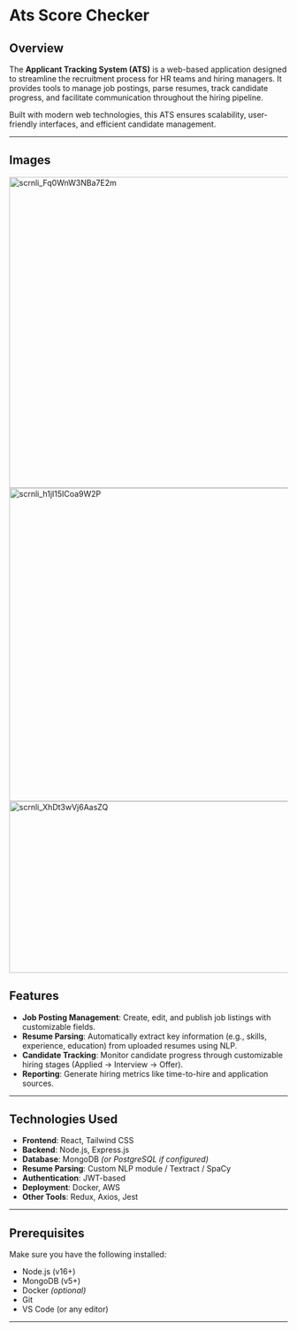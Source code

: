  # Ats Score Checker

## Overview
The **Applicant Tracking System (ATS)** is a web-based application designed to streamline the recruitment process for HR teams and hiring managers. It provides tools to manage job postings, parse resumes, track candidate progress, and facilitate communication throughout the hiring pipeline.  

Built with modern web technologies, this ATS ensures scalability, user-friendly interfaces, and efficient candidate management.

--- 

## Images
<img width="1330" height="562" alt="scrnli_Fq0WnW3NBa7E2m" src="https://github.com/user-attachments/assets/1ba64f37-03b5-4b81-8fc2-c78655c2c853" />

 <img width="1309" height="566" alt="scrnli_h1jI15ICoa9W2P" src="https://github.com/user-attachments/assets/21bb8bc0-d152-4820-abbf-97f147f30141" />
 
<img width="1290" height="310" alt="scrnli_XhDt3wVj6AasZQ" src="https://github.com/user-attachments/assets/7c787174-6b1e-454c-865f-0683fd0f6e32" />



## Features
- **Job Posting Management**: Create, edit, and publish job listings with customizable fields.  
- **Resume Parsing**: Automatically extract key information (e.g., skills, experience, education) from uploaded resumes using NLP.  
- **Candidate Tracking**: Monitor candidate progress through customizable hiring stages (Applied → Interview → Offer).  
- **Reporting**: Generate hiring metrics like time-to-hire and application sources.  

---

## Technologies Used
- **Frontend**: React, Tailwind CSS  
- **Backend**: Node.js, Express.js  
- **Database**: MongoDB *(or PostgreSQL if configured)*  
- **Resume Parsing**: Custom NLP module / Textract / SpaCy  
- **Authentication**: JWT-based  
- **Deployment**: Docker, AWS  
- **Other Tools**: Redux, Axios, Jest  

---

## Prerequisites
Make sure you have the following installed:  
- Node.js (v16+)  
- MongoDB (v5+)  
- Docker *(optional)*  
- Git  
- VS Code (or any editor)  

---

 
